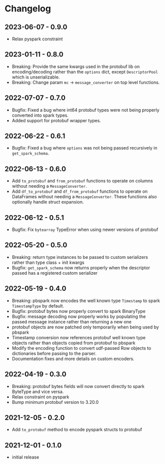 # Changelog

## 2023-06-07 - 0.9.0

* Relax pyspark constraint

## 2023-01-11 - 0.8.0

* Breaking: Provide the same kwargs used in the protobuf lib on encoding/decoding rather than the ``options`` dict, except ``DescriptorPool`` which is unserializable.
* Breaking: Change param ``mc`` -> ``message_converter`` on top level functions.

## 2022-07-07 - 0.7.0

* Bugfix: Fixed a bug where int64 protobuf types were not being properly converted into spark types.
* Added support for protobuf wrapper types.

## 2022-06-22 - 0.6.1

* Bugfix: Fixed a bug where ``options`` was not being passed recursively in ``get_spark_schema``. 

## 2022-06-13 - 0.6.0

* Add ``to_protobuf`` and ``from_protobuf`` functions to operate on columns without needing a ``MessageConverter``.
* Add ``df_to_protobuf`` and ``df_from_protobuf`` functions to operate on DataFrames without needing a ``MessageConverter``. These functions also optionally handle struct expansion.

## 2022-06-12 - 0.5.1

* Bugfix: Fix ``bytearray`` TypeError when using newer versions of protobuf

## 2022-05-20 - 0.5.0

* Breaking: return type instances to be passed to custom serializers rather than type class + init kwargs
* Bugfix: `get_spark_schema` now returns properly when the descriptor passed has a registered custom serializer

## 2022-05-19 - 0.4.0

* Breaking: pbspark now encodes the well known type `Timestamp` to spark `TimestampType` by default.
* Bugfix: protobuf bytes now properly convert to spark BinaryType
* Bugfix: message decoding now properly works by populating the passed message instance rather than returning a new one
* protobuf objects are now patched only temporarily when being used by pbspark
* Timestamp conversion now references protobuf well known type objects rather than objects copied from protobuf to pbspark
* Modify the encoding function to convert udf-passed Row objects to dictionaries before passing to the parser.
* Documentation fixes and more details on custom encoders.

## 2022-04-19 - 0.3.0

* Breaking: protobuf bytes fields will now convert directly to spark ByteType and vice versa.
* Relax constraint on pyspark
* Bump minimum protobuf version to 3.20.0

## 2021-12-05 - 0.2.0

* Add `to_protobuf` method to encode pyspark structs to protobuf

## 2021-12-01 - 0.1.0

* initial release
